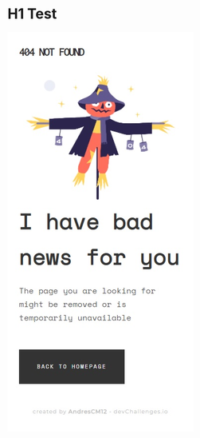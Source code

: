 H1 Test
=============
![](https://raw.githubusercontent.com/AndresCM12/404-not-found/d5e20e59a9e81aa77a92b19c61105df36d347438/preview.jpg)
